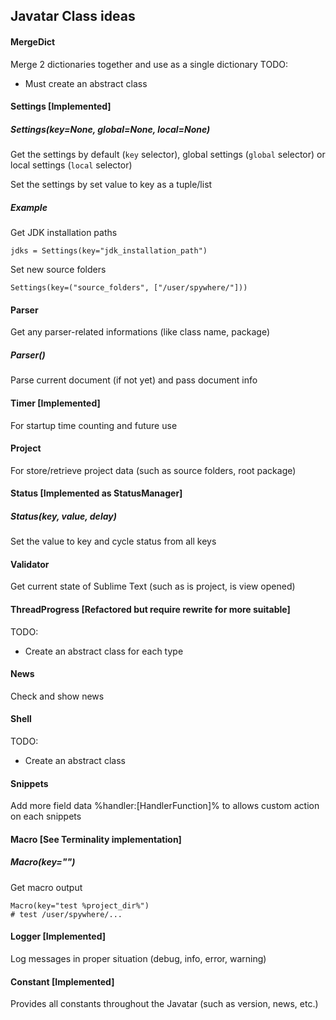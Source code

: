 ## Javatar Class ideas

#### MergeDict
Merge 2 dictionaries together and use as a single dictionary
TODO:

- Must create an abstract class

#### Settings [Implemented]
##### Settings(key=None, global=None, local=None)
Get the settings by default (`key` selector), global settings (`global` selector) or local settings (`local` selector)

Set the settings by set value to key as a tuple/list

##### Example

Get JDK installation paths

```
jdks = Settings(key="jdk_installation_path")
```

Set new source folders

```
Settings(key=("source_folders", ["/user/spywhere/"]))
```

#### Parser
Get any parser-related informations (like class name, package)

##### Parser()
Parse current document (if not yet) and pass document info

#### Timer [Implemented]
For startup time counting and future use

#### Project
For store/retrieve project data (such as source folders, root package)

#### Status [Implemented as StatusManager]
##### Status(key, value, delay)
Set the value to key and cycle status from all keys

#### Validator
Get current state of Sublime Text (such as is project, is view opened)

#### ThreadProgress [Refactored but require rewrite for more suitable]
TODO:

- Create an abstract class for each type

#### News
Check and show news

#### Shell
TODO:

- Create an abstract class

#### Snippets
Add more field data %handler:[HandlerFunction]% to allows custom action on each snippets

#### Macro [See Terminality implementation]
##### Macro(key="")
Get macro output

```
Macro(key="test %project_dir%")
# test /user/spywhere/...
```

#### Logger [Implemented]
Log messages in proper situation (debug, info, error, warning)

#### Constant [Implemented]
Provides all constants throughout the Javatar (such as version, news, etc.)